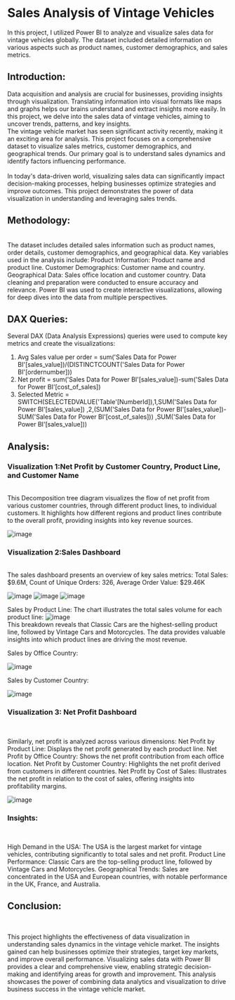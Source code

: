 # Sales Analysis of Vintage Vehicles

In this project, I utilized Power BI to analyze and visualize sales data for vintage vehicles globally. The dataset included detailed information on various aspects such as product names, customer demographics, and sales metrics.

## Introduction:
Data acquisition and analysis are crucial for businesses, providing insights through visualization. Translating information into visual formats like maps and graphs helps our brains understand and extract insights more easily. In this project, we delve into the sales data of vintage vehicles, aiming to uncover trends, patterns, and key insights.
<br>
The vintage vehicle market has seen significant activity recently, making it an exciting area for analysis. This project focuses on a comprehensive dataset to visualize sales metrics, customer demographics, and geographical trends. Our primary goal is to understand sales dynamics and identify factors influencing performance.
<br>
<br>
In today's data-driven world, visualizing sales data can significantly impact decision-making processes, helping businesses optimize strategies and improve outcomes. This project demonstrates the power of data visualization in understanding and leveraging sales trends.
<br>

## Methodology:
<br>
The dataset includes detailed sales information such as product names, order details, customer demographics, and geographical data. Key variables used in the analysis include:
Product Information: Product name and product line.
Customer Demographics: Customer name and country.
Geographical Data: Sales office location and customer country.
Data cleaning and preparation were conducted to ensure accuracy and relevance. Power BI was used to create interactive visualizations, allowing for deep dives into the data from multiple perspectives.

## DAX Queries:
Several DAX (Data Analysis Expressions) queries were used to compute key metrics and create the visualizations:

1.	Avg Sales value per order = sum('Sales Data for Power BI'[sales_value])/(DISTINCTCOUNT('Sales Data for Power BI'[ordernumber]))
2.	Net profit = sum('Sales Data for Power BI'[sales_value])-sum('Sales Data for Power BI'[cost_of_sales])
3.	Selected Metric = SWITCH(SELECTEDVALUE('Table'[NumberId]),1,SUM('Sales Data for Power BI'[sales_value]) ,2,(SUM('Sales Data for Power BI'[sales_value])-SUM('Sales Data for Power BI'[cost_of_sales])) ,SUM('Sales Data for Power BI'[sales_value]))

## Analysis:

### Visualization 1:Net Profit by Customer Country, Product Line, and Customer Name
<br>
This Decomposition tree diagram visualizes the flow of net profit from various customer countries, through different product lines, to individual customers. It highlights how different regions and product lines contribute to the overall profit, providing insights into key revenue sources.
 
![image](https://github.com/Ram341999/Sales-Analysis-of-Vintage-Vehicles_Power-BI/assets/44577212/3c20a192-6e06-40fb-bf48-facdce079324)

### Visualization 2:Sales Dashboard
<br>
The sales dashboard presents an overview of key sales metrics:
Total Sales: $9.6M, Count of Unique Orders: 326, Average Order Value: $29.46K

![image](https://github.com/Ram341999/Sales-Analysis-of-Vintage-Vehicles_Power-BI/assets/44577212/34fef4cc-81d4-4335-a238-3da393fba9dd)
![image](https://github.com/Ram341999/Sales-Analysis-of-Vintage-Vehicles_Power-BI/assets/44577212/4f7c66e1-f136-495a-b223-602b83bb9001)
![image](https://github.com/Ram341999/Sales-Analysis-of-Vintage-Vehicles_Power-BI/assets/44577212/eb590ece-13ad-40d1-9174-7811accc7ce9)

Sales by Product Line:
The chart illustrates the total sales volume for each product line:
![image](https://github.com/Ram341999/Sales-Analysis-of-Vintage-Vehicles_Power-BI/assets/44577212/65bbfa8e-83ca-46f6-85af-df2b77de2d15)
<br>
This breakdown reveals that Classic Cars are the highest-selling product line, followed by Vintage Cars and Motorcycles. The data provides valuable insights into which product lines are driving the most revenue.

Sales by Office Country:

![image](https://github.com/Ram341999/Sales-Analysis-of-Vintage-Vehicles_Power-BI/assets/44577212/e50c22b6-460b-4ba6-b99a-c2e98a4611b0)

Sales by Customer Country:

![image](https://github.com/Ram341999/Sales-Analysis-of-Vintage-Vehicles_Power-BI/assets/44577212/2ca643bb-024d-4db6-b678-7e68250991ab)


### Visualization 3: Net Profit Dashboard
<br>

Similarly, net profit is analyzed across various dimensions:
Net Profit by Product Line: Displays the net profit generated by each product line.
Net Profit by Office Country: Shows the net profit contribution from each office location.
Net Profit by Customer Country: Highlights the net profit derived from customers in different countries.
Net Profit by Cost of Sales: Illustrates the net profit in relation to the cost of sales, offering insights into profitability margins.

![image](https://github.com/Ram341999/Sales-Analysis-of-Vintage-Vehicles_Power-BI/assets/44577212/46a3b7f0-2cac-40ac-8873-770df4fad837)


### Insights:
<br>

High Demand in the USA: The USA is the largest market for vintage vehicles, contributing significantly to total sales and net profit.
Product Line Performance: Classic Cars are the top-selling product line, followed by Vintage Cars and Motorcycles.
Geographical Trends: Sales are concentrated in the USA and European countries, with notable performance in the UK, France, and Australia.

  
## Conclusion:
<br>

This project highlights the effectiveness of data visualization in understanding sales dynamics in the vintage vehicle market. The insights gained can help businesses optimize their strategies, target key markets, and improve overall performance.
Visualizing sales data with Power BI provides a clear and comprehensive view, enabling strategic decision-making and identifying areas for growth and improvement. This analysis showcases the power of combining data analytics and visualization to drive business success in the vintage vehicle market.
